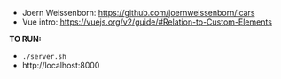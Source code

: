 * Joern Weissenborn: https://github.com/joernweissenborn/lcars
* Vue intro: https://vuejs.org/v2/guide/#Relation-to-Custom-Elements

**TO RUN:**
- `./server.sh`
- http://localhost:8000
